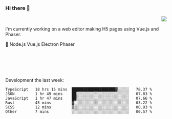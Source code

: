 ### Hi there 👋

<img align="right" src="https://github-readme-stats.vercel.app/api?username=jasonpanggo"/>

<br>
<p align="left">
I'm currently working on a web editor making H5 pages using Vue.js and Phaser.
</p>
<p align="left">
📖 Node.js Vue.js Electron Phaser
</p>
<br>
<br>
<br>
<br>

Development the last week:
<!--START_SECTION:waka-->

```text
TypeScript   18 hrs 15 mins  ███████████████████▓░░░░░   78.37 %
JSON         1 hr 49 mins    ██░░░░░░░░░░░░░░░░░░░░░░░   07.83 %
JavaScript   1 hr 47 mins    ██░░░░░░░░░░░░░░░░░░░░░░░   07.66 %
Rust         45 mins         ▓░░░░░░░░░░░░░░░░░░░░░░░░   03.22 %
SCSS         12 mins         ▒░░░░░░░░░░░░░░░░░░░░░░░░   00.93 %
Other        7 mins          ░░░░░░░░░░░░░░░░░░░░░░░░░   00.57 %
```

<!--END_SECTION:waka-->

<!--
**JASONPANGGO/jasonpanggo** is a ✨ _special_ ✨ repository because its `README.md` (this file) appears on your GitHub profile.

Here are some ideas to get you started:

- 🔭 I’m currently working on ...
- 🌱 I’m currently learning ...
- 👯 I’m looking to collaborate on ...
- 🤔 I’m looking for help with ...
- 💬 Ask me about ...
- 📫 How to reach me: ...
- 😄 Pronouns: ...
- ⚡ Fun fact: ...
-->
